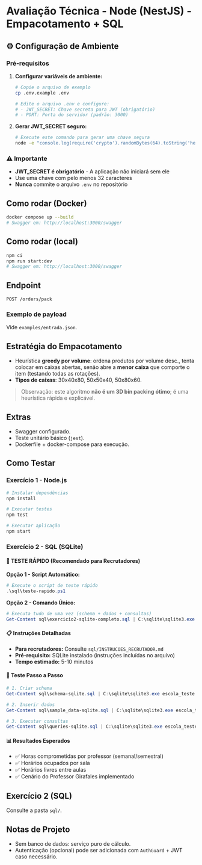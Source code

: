 # Avaliação Técnica - Node (NestJS) - Empacotamento + SQL

## ⚙️ Configuração de Ambiente

### Pré-requisitos
1. **Configurar variáveis de ambiente:**
   ```bash
   # Copie o arquivo de exemplo
   cp .env.example .env
   
   # Edite o arquivo .env e configure:
   # - JWT_SECRET: Chave secreta para JWT (obrigatório)
   # - PORT: Porta do servidor (padrão: 3000)
   ```

2. **Gerar JWT_SECRET seguro:**
   ```bash
   # Execute este comando para gerar uma chave segura
   node -e "console.log(require('crypto').randomBytes(64).toString('hex'))"
   ```

### ⚠️ Importante
- **JWT_SECRET é obrigatório** - A aplicação não iniciará sem ele
- Use uma chave com pelo menos 32 caracteres
- **Nunca** commite o arquivo `.env` no repositório

## Como rodar (Docker)
```bash
docker compose up --build
# Swagger em: http://localhost:3000/swagger
```

## Como rodar (local)
```bash
npm ci
npm run start:dev
# Swagger em: http://localhost:3000/swagger
```

## Endpoint
`POST /orders/pack`

### Exemplo de payload
Vide `examples/entrada.json`.

## Estratégia do Empacotamento
- Heurística **greedy por volume**: ordena produtos por volume desc., tenta colocar em caixas abertas, senão abre a **menor caixa** que comporte o item (testando todas as rotações).
- **Tipos de caixas**: 30x40x80, 50x50x40, 50x80x60.

> Observação: este algoritmo **não é um 3D bin packing ótimo**; é uma heurística rápida e explicável.

## Extras
- Swagger configurado.
- Teste unitário básico (`jest`).
- Dockerfile + docker-compose para execução.

## Como Testar

### Exercício 1 - Node.js
```bash
# Instalar dependências
npm install

# Executar testes
npm test

# Executar aplicação
npm start
```

### Exercício 2 - SQL (SQLite)

#### 🚀 TESTE RÁPIDO (Recomendado para Recrutadores)

**Opção 1 - Script Automático:**
```powershell
# Execute o script de teste rápido
.\sql\teste-rapido.ps1
```

**Opção 2 - Comando Único:**
```powershell
# Executa tudo de uma vez (schema + dados + consultas)
Get-Content sql\exercicio2-sqlite-completo.sql | C:\sqlite\sqlite3.exe escola_teste.db
```

#### 📋 Instruções Detalhadas
- **Para recrutadores:** Consulte `sql/INSTRUCOES_RECRUTADOR.md`
- **Pré-requisito:** SQLite instalado (instruções incluídas no arquivo)
- **Tempo estimado:** 5-10 minutos

#### 🔧 Teste Passo a Passo
```powershell
# 1. Criar schema
Get-Content sql\schema-sqlite.sql | C:\sqlite\sqlite3.exe escola_teste.db

# 2. Inserir dados
Get-Content sql\sample_data-sqlite.sql | C:\sqlite\sqlite3.exe escola_teste.db

# 3. Executar consultas
Get-Content sql\queries-sqlite.sql | C:\sqlite\sqlite3.exe escola_teste.db
```

#### 📊 Resultados Esperados
- ✅ Horas comprometidas por professor (semanal/semestral)
- ✅ Horários ocupados por sala
- ✅ Horários livres entre aulas
- ✅ Cenário do Professor Girafales implementado

## Exercício 2 (SQL)
Consulte a pasta `sql/`.

## Notas de Projeto
- Sem banco de dados: serviço puro de cálculo.
- Autenticação (opcional) pode ser adicionada com `AuthGuard` + JWT caso necessário.

